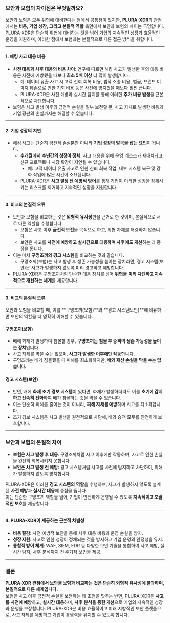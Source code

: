 ### 보안과 보험의 차이점은 무엇일까요?

보안과 보험은 모두 위협에 대비한다는 점에서 공통점이 있지만, **PLURA-XDR**의 관점에서는 **비용, 기업 성장, 그리고 본질적 역할** 측면에서 보안과 보험의 차이는 극명합니다. PLURA-XDR은 단순히 위협에 대비하는 것을 넘어 기업의 지속적인 성장과 효율적인 운영을 지원하며, 이러한 점에서 보험과는 본질적으로 다른 접근 방식을 취합니다.

---

#### 1. **해킹 사고 대응 비용**
   - **사전 대응과 사후 대응의 비용 차이**: 연구에 따르면 해킹 사고가 발생한 후의 대응 비용은 사전에 예방했을 때보다 **최소 5배 이상** 더 많이 발생합니다.
     - 예: 데이터 유출 사고 시 고객 신뢰 회복 비용, 법적 소송 비용, 벌금, 브랜드 이미지 훼손으로 인한 기회 비용 등은 사전에 방지했을 때보다 훨씬 큽니다.
     - PLURA-XDR은 사전 예방과 실시간 탐지를 통해 이러한 **추가 비용 발생**을 근본적으로 차단합니다.
   - 보험은 사고 발생 이후의 금전적 손실을 일부 보전할 뿐, 사고 자체로 발생한 비용과 기업 평판의 손실까지는 해결할 수 없습니다.

---

#### 2. **기업 성장의 지연**
   - 해킹 사고는 단순히 금전적 손실뿐만 아니라 **기업 성장의 발목을 잡는 요인**이 됩니다.
     - **수개월에서 수년간의 성장이 정체**: 사고 대응을 위해 운영 리소스가 재배치되고, 신규 프로젝트나 시장 확장이 지연될 수 있습니다.
       - 예: 고객 데이터 유출 사고로 인한 신뢰 회복 작업, 내부 시스템 복구 및 강화 작업에 많은 시간이 소요됩니다.
     - PLURA-XDR은 **사고 발생 전 예방적 방어**를 통해 기업이 이러한 성장을 정체시키는 리스크를 제거하고 지속적인 성장을 지원합니다.

---

#### 3. **비교의 본질적 오류**
   - 보안과 보험을 비교하는 것은 **외형적 유사성**만을 근거로 한 것이며, 본질적으로 서로 다른 역할을 수행합니다.
     - 보험은 사고 이후 **금전적 보전**을 목적으로 하고, 위협 자체를 해결하지 않습니다.
     - 보안은 사고를 **사전에 예방하고 실시간으로 대응하며 사후에도 개선**하는 데 중점을 둡니다.
   - 이는 마치 **구명조끼와 경고 시스템**을 비교하는 것과 같습니다.
     - 구명조끼(보험)는 사고 발생 후 생존 가능성을 높이는 장치라면, 경고 시스템(보안)은 사고가 발생하지 않도록 미리 경고하고 예방합니다.
   - PLURA-XDR은 구명조끼처럼 단순한 대응 장치를 넘어 **위협을 미리 차단하고 지속적으로 개선하는 체계**를 제공합니다.

---

#### 3. **비교의 본질적 오류**
보안과 보험을 비교할 때, 이를 **구명조끼(보험)**와 **경고 시스템보안)**에 비유하면 보안의 역할을 더 명확히 이해할 수 있습니다.

#### 구명조끼(보험)
- 배에 화재가 발생하여 침몰할 경우, **구명조끼는 침몰 후 승객의 생존 가능성을 높이는 장치**입니다.
- 사고 자체를 막을 수는 없으며, **사고가 발생한 이후에만 작동**합니다.
- 구명조끼는 배가 침몰했을 때 피해를 최소화하지만, **배와 재산 손실을 막을 수는 없습니다.**

#### 경고 시스템(보안)
- 반면, 배에 **화재 조기 경보 시스템**이 있다면, 화재가 발생하더라도 이를 **초기에 감지하고 신속히 진화**하여 배가 침몰하는 것을 막을 수 있습니다.
- 이는 단순히 피해를 줄이는 것이 아니라, **피해 자체를 예방**하며 사고를 최소화합니다.
- 조기 경보 시스템은 사고 발생을 원천적으로 차단해, 배와 승객 모두를 안전하게 보호합니다.

---

### 보안과 보험의 본질적 차이
- **보험은 사고 발생 후 대응**: 구명조끼처럼 사고 이후에만 작동하며, 사고로 인한 손실을 완전히 회복시키지 못합니다.
- **보안은 사고 발생 전 예방**: 경고 시스템처럼 사고를 사전에 탐지하고 차단하여, 피해가 발생하지 않도록 방지합니다.

PLURA-XDR은 이러한 **경고 시스템의 역할**을 수행하며, 사고가 발생하지 않도록 설계된 **사전 예방**과 **실시간 대응**에 중점을 둡니다.  
이는 단순한 구명조끼 역할을 넘어, 기업이 안전하게 운영될 수 있도록 **지속적이고 포괄적인 보호**를 제공합니다.

---

#### 4. **PLURA-XDR이 제공하는 근본적 차별성**
   - **비용 절감**: 사전 예방적 보안을 통해 사후 대응 비용과 운영 손실을 방지.
   - **성장 지원**: 사고로 인한 성장이 정체되는 것을 방지하고 기업 운영의 안정성을 유지.
   - **통합적 방어 체계**: WAF, SIEM, EDR 등 다양한 보안 기술을 통합하여 사고 예방, 실시간 탐지, 사후 분석까지 전 주기적 보안을 제공.

---

### 결론
**PLURA-XDR 관점에서 보안을 보험과 비교하는 것은 단순히 외형적 유사성에 불과하며, 본질적으로 다른 체계입니다.**  
보험은 사고 이후 금전적 손실을 보전하는 데 초점을 맞추는 반면, PLURA-XDR은 **사고를 사전에 예방**하고, **실시간 대응**하며, **사후 분석을 통한 개선**으로 기업의 지속적인 성장과 운영을 보장합니다. PLURA-XDR은 비용 효율적이고 미래 지향적인 보안 플랫폼으로, 사고 자체를 예방하고 기업이 경쟁력을 유지할 수 있도록 합니다.
